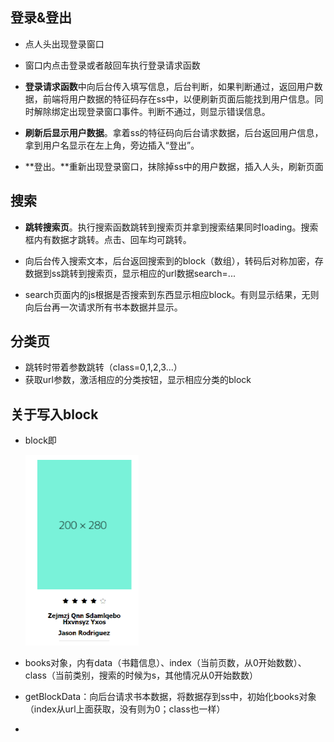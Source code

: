 ## 登录&登出

- 点人头出现登录窗口

- 窗口内点击登录或者敲回车执行登录请求函数

- **登录请求函数**中向后台传入填写信息，后台判断，如果判断通过，返回用户数据，前端将用户数据的特征码存在ss中，以便刷新页面后能找到用户信息。同时解除绑定出现登录窗口事件。判断不通过，则显示错误信息。

- **刷新后显示用户数据**。拿着ss的特征码向后台请求数据，后台返回用户信息，拿到用户名显示在左上角，旁边插入“登出”。

- **登出。**重新出现登录窗口，抹除掉ss中的用户数据，插入人头，刷新页面

## 搜索

- **跳转搜索页**。执行搜索函数跳转到搜索页并拿到搜索结果同时loading。搜索框内有数据才跳转。点击、回车均可跳转。

- 向后台传入搜索文本，后台返回搜索到的block（数组），转码后对称加密，存数据到ss跳转到搜索页，显示相应的url数据search=...
- search页面内的js根据是否搜索到东西显示相应block。有则显示结果，无则向后台再一次请求所有书本数据并显示。

## 分类页

- 跳转时带着参数跳转（class=0,1,2,3...）
- 获取url参数，激活相应的分类按钮，显示相应分类的block

## 关于写入block

- block即

  <img src = "block.png" style="zoom:50%;" >

- books对象，内有data（书籍信息）、index（当前页数，从0开始数数）、class（当前类别，搜索的时候为s，其他情况从0开始数数）
- getBlockData：向后台请求书本数据，将数据存到ss中，初始化books对象（index从url上面获取，没有则为0；class也一样）
- 

